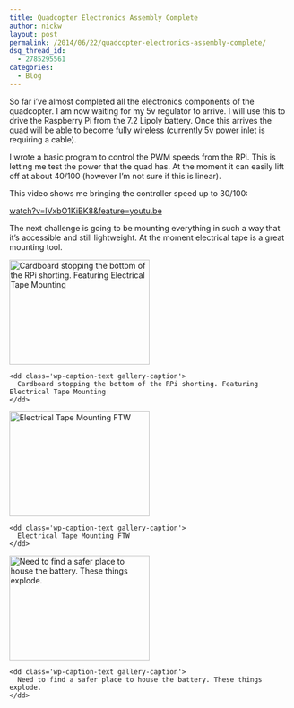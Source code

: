 ```yaml
---
title: Quadcopter Electronics Assembly Complete
author: nickw
layout: post
permalink: /2014/06/22/quadcopter-electronics-assembly-complete/
dsq_thread_id:
  - 2785295561
categories:
  - Blog
---
```

So far i&#8217;ve almost completed all the electronics components of the quadcopter. I am now waiting for my 5v regulator to arrive. I will use this to drive the Raspberry Pi from the 7.2 Lipoly battery. Once this arrives the quad will be able to become fully wireless (currently 5v power inlet is requiring a cable).

I wrote a basic program to control the PWM speeds from the RPi. This is letting me test the power that the quad has. At the moment it can easily lift off at about 40/100 (however I&#8217;m not sure if this is linear).

This video shows me bringing the controller speed up to 30/100:

[watch?v=lVxbO1KiBK8&feature=youtu.be][1]

The next challenge is going to be mounting everything in such a way that it&#8217;s accessible and still lightweight. At the moment electrical tape is a great mounting tool.

<div id='gallery-16' class='gallery galleryid-1430 gallery-columns-3 gallery-size-thumbnail'>
  <dl class='gallery-item'>
    <dt class='gallery-icon landscape'>
      <a href='http://nickwhyte.com/2014/06/22/quadcopter-electronics-assembly-complete/2014-06-22-13-46-51/'><img width="250" height="187" src="http://nickwhyte.com/wordpress/wp-content/uploads/2014/06/2014-06-22-13.46.51.jpg" class="attachment-thumbnail" alt="Cardboard stopping the bottom of the RPi shorting. Featuring Electrical Tape Mounting" /></a>
    </dt>
    
    <dd class='wp-caption-text gallery-caption'>
      Cardboard stopping the bottom of the RPi shorting. Featuring Electrical Tape Mounting
    </dd>
  </dl>
  
  <dl class='gallery-item'>
    <dt class='gallery-icon landscape'>
      <a href='http://nickwhyte.com/2014/06/22/quadcopter-electronics-assembly-complete/2014-06-22-13-46-57/'><img width="250" height="187" src="http://nickwhyte.com/wordpress/wp-content/uploads/2014/06/2014-06-22-13.46.57.jpg" class="attachment-thumbnail" alt="Electrical Tape Mounting FTW" /></a>
    </dt>
    
    <dd class='wp-caption-text gallery-caption'>
      Electrical Tape Mounting FTW
    </dd>
  </dl>
  
  <dl class='gallery-item'>
    <dt class='gallery-icon landscape'>
      <a href='http://nickwhyte.com/2014/06/22/quadcopter-electronics-assembly-complete/2014-06-22-13-47-06/'><img width="250" height="187" src="http://nickwhyte.com/wordpress/wp-content/uploads/2014/06/2014-06-22-13.47.06.jpg" class="attachment-thumbnail" alt="Need to find a safer place to house the battery. These things explode." /></a>
    </dt>
    
    <dd class='wp-caption-text gallery-caption'>
      Need to find a safer place to house the battery. These things explode.
    </dd>
  </dl>
  
  <br style="clear: both" />
</div>

 [1]: https://www.youtube.com/watch?v=lVxbO1KiBK8&feature=youtu.be